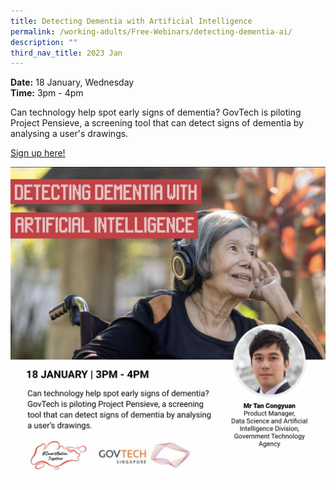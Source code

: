 ```yaml
---
title: Detecting Dementia with Artificial Intelligence
permalink: /working-adults/Free-Webinars/detecting-dementia-ai/
description: ""
third_nav_title: 2023 Jan
---
```


**Date:** 18 January, Wednesday
<br> **Time:** 3pm - 4pm

Can technology help spot early signs of dementia? GovTech is piloting Project Pensieve, a screening tool that can detect signs of dementia by analysing a user's drawings. 

[Sign up here!](https://go.gov.sg/seniors-pensieve-jan23)

![free webinar on detecting dementia on artificial intelligence](/images/Jan%202023/WA_18%20Jan2023.jpeg)